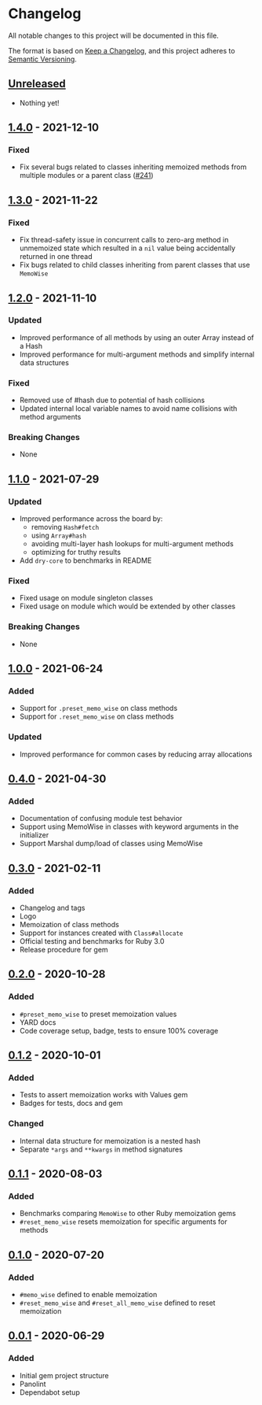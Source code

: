 # Changelog

All notable changes to this project will be documented in this file.

The format is based on [Keep a Changelog](https://keepachangelog.com/en/1.0.0/),
and this project adheres to [Semantic Versioning](https://semver.org/spec/v2.0.0.html).

## [Unreleased]

- Nothing yet!

## [1.4.0] - 2021-12-10

### Fixed

- Fix several bugs related to classes inheriting memoized methods
  from multiple modules or a parent class ([#241](https://github.com/panorama-ed/memo_wise/pull/241))

## [1.3.0] - 2021-11-22

### Fixed

- Fix thread-safety issue in concurrent calls to zero-arg method in unmemoized
  state which resulted in a `nil` value being accidentally returned in one thread
- Fix bugs related to child classes inheriting from parent classes that use
  `MemoWise`

## [1.2.0] - 2021-11-10

### Updated
- Improved performance of all methods by using an outer Array instead of a Hash
- Improved performance for multi-argument methods and simplify internal data
  structures

### Fixed
- Removed use of #hash due to potential of hash collisions
- Updated internal local variable names to avoid name collisions with method
  arguments

### Breaking Changes
- None

## [1.1.0] - 2021-07-29
### Updated
- Improved performance across the board by:
  - removing `Hash#fetch`
  - using `Array#hash`
  - avoiding multi-layer hash lookups for multi-argument methods
  - optimizing for truthy results
- Add `dry-core` to benchmarks in README

### Fixed
- Fixed usage on module singleton classes
- Fixed usage on module which would be extended by other classes

### Breaking Changes
- None

## [1.0.0] - 2021-06-24
### Added
- Support for `.preset_memo_wise` on class methods
- Support for `.reset_memo_wise` on class methods

### Updated
- Improved performance for common cases by reducing array allocations

## [0.4.0] - 2021-04-30
### Added
- Documentation of confusing module test behavior
- Support using MemoWise in classes with keyword arguments in the initializer
- Support Marshal dump/load of classes using MemoWise

## [0.3.0] - 2021-02-11
### Added
- Changelog and tags
- Logo
- Memoization of class methods
- Support for instances created with `Class#allocate`
- Official testing and benchmarks for Ruby 3.0
- Release procedure for gem

## [0.2.0] - 2020-10-28
### Added
- `#preset_memo_wise` to preset memoization values
- YARD docs
- Code coverage setup, badge, tests to ensure 100% coverage

## [0.1.2] - 2020-10-01
### Added
- Tests to assert memoization works with Values gem
- Badges for tests, docs and gem

### Changed
- Internal data structure for memoization is a nested hash
- Separate `*args` and `**kwargs` in method signatures

## [0.1.1] - 2020-08-03
### Added
- Benchmarks comparing `MemoWise` to other Ruby memoization gems
- `#reset_memo_wise` resets memoization for specific arguments for methods

## [0.1.0] - 2020-07-20
### Added
- `#memo_wise` defined to enable memoization
- `#reset_memo_wise` and `#reset_all_memo_wise` defined to reset memoization

## [0.0.1] - 2020-06-29
### Added
- Initial gem project structure
- Panolint
- Dependabot setup

[Unreleased]: https://github.com/panorama-ed/memo_wise/compare/v1.4.0...HEAD
[1.4.0]: https://github.com/panorama-ed/memo_wise/compare/v1.3.0...v1.4.0
[1.3.0]: https://github.com/panorama-ed/memo_wise/compare/v1.2.0...v1.3.0
[1.2.0]: https://github.com/panorama-ed/memo_wise/compare/v1.1.0...v1.2.0
[1.1.0]: https://github.com/panorama-ed/memo_wise/compare/v1.0.0...v1.1.0
[1.0.0]: https://github.com/panorama-ed/memo_wise/compare/v0.4.0...v1.0.0
[0.4.0]: https://github.com/panorama-ed/memo_wise/compare/v0.3.0...v0.4.0
[0.3.0]: https://github.com/panorama-ed/memo_wise/compare/v0.2.0...v0.3.0
[0.2.0]: https://github.com/panorama-ed/memo_wise/compare/v0.1.2...v0.2.0
[0.1.2]: https://github.com/panorama-ed/memo_wise/compare/v0.1.1...v0.1.2
[0.1.1]: https://github.com/panorama-ed/memo_wise/compare/v0.1.0...v0.1.1
[0.1.0]: https://github.com/panorama-ed/memo_wise/compare/v0.0.1...v0.1.0
[0.0.1]: https://github.com/panorama-ed/memo_wise/releases/tag/v0.0.1
